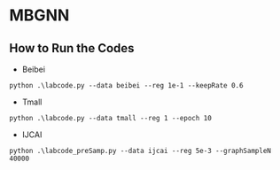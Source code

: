 # MBGNN

## How to Run the Codes
* Beibei
```
python .\labcode.py --data beibei --reg 1e-1 --keepRate 0.6
```
* Tmall
```
python .\labcode.py --data tmall --reg 1 --epoch 10
```
* IJCAI
```
python .\labcode_preSamp.py --data ijcai --reg 5e-3 --graphSampleN 40000
```
